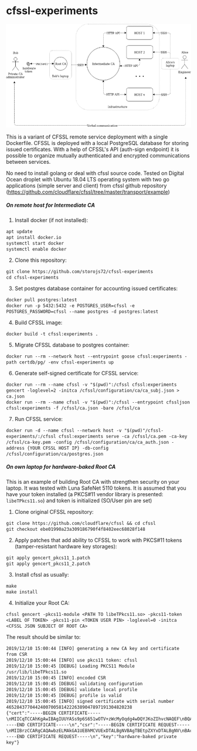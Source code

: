 # cfssl-experiments

![image](https://raw.githubusercontent.com/storojs72/cfssl-experiments/master/miscellaneous/cfssl-private-ca.png)

This is a variant of CFSSL remote service deployment with a single Dockerfile.
CFSSL is deployed with a local PostgreSQL database for storing issued certificates.
With a help of CFSSL's API (auth-sign endpoint) it is possible to organize mutually 
authenticated and encrypted communications between services.   

No need to install golang or deal with cfssl source code.
Tested on Digital Ocean droplet with Ubuntu 18.04 LTS operating system with 
two go applications (simple server and client) from cfssl github repository (https://github.com/cloudflare/cfssl/tree/master/transport/example) 


##### On remote host for Intermediate CA

1) Install docker (if not installed):
```
apt update
apt install docker.io
systemctl start docker
systemctl enable docker
```
2) Clone this repository:
```
git clone https://github.com/storojs72/cfssl-experiments
cd cfssl-experiments
```
3) Set postgres database container for accounting issued certificates:
```
docker pull postgres:latest
docker run -p 5432:5432 -e POSTGRES_USER=cfssl -e POSTGRES_PASSWORD=cfssl --name postgres -d postgres:latest
```
4) Build CFSSL image:
```
docker build -t cfssl:experiments .
```
5) Migrate CFSSL database to postgres container:
```
docker run --rm --network host --entrypoint goose cfssl:experiments -path certdb/pg/ -env cfssl-experiments up
```
6) Generate self-signed certificate for CFSSL service:
```
docker run --rm --name cfssl -v "$(pwd)":/cfssl cfssl:experiments gencert -loglevel=2 -initca /cfssl/configuration/ca/ca_subj.json > ca.json
docker run --rm --name cfssl -v "$(pwd)":/cfssl --entrypoint cfssljson cfssl:experiments -f /cfssl/ca.json -bare /cfssl/ca
```
7) Run CFSSL service:
```
docker run -d --name cfssl --network host -v "$(pwd)"/cfssl-experiments/:/cfssl cfssl:experiments serve -ca /cfssl/ca.pem -ca-key /cfssl/ca-key.pem -config /cfssl/configuration/ca/ca_auth.json -address {YOUR CFSSL HOST IP} -db-config /cfssl/configuration/ca/postgres.json
```


##### On own laptop for hardware-baked Root CA

This is an example of building Root CA with strengthen security on your laptop. It was tested with Luna SafeNet 5110 tokens.
It is assumed that you have your token installed (a PKCS#11 vendor library is presented: `libeTPkcs11.so`)
and token is initialized (SO/User pin are set)

1) Clone original CFSSL repository:

```
git clone https://github.com/cloudflare/cfssl && cd cfssl
git checkout ebe01990a23a309186790f4f8402eec68028f148
```

2) Apply patches that add ability to CFSSL to work with PKCS#11 tokens (tamper-resistant hardware key storages):

```
git apply gencert_pkcs11_1.patch
git apply gencert_pkcs11_2.patch
```

3) Install cfssl as usually:

```
make
make install
```

4) Initialize your Root CA:

```
cfssl gencert -pkcs11-module <PATH TO libeTPkcs11.so> -pkcs11-token <LABEL OF TOKEN> -pkcs11-pin <TOKEN USER PIN> -loglevel=0 -initca <CFSSL JSON SUBJECT OF ROOT CA>
```

The result should be similar to:

```
2019/12/10 15:00:44 [INFO] generating a new CA key and certificate from CSR
2019/12/10 15:00:44 [INFO] use pkcs11 token: cfssl
2019/12/10 15:00:45 [DEBUG] Loading PKCS11 Module /usr/lib/libeTPkcs11.so
2019/12/10 15:00:45 [INFO] encoded CSR
2019/12/10 15:00:45 [DEBUG] validating configuration
2019/12/10 15:00:45 [DEBUG] validate local profile
2019/12/10 15:00:45 [DEBUG] profile is valid
2019/12/10 15:00:45 [INFO] signed certificate with serial number 465284377044240070058142226389047897191304820238
{"cert":"-----BEGIN CERTIFICATE-----\nMIICqTCCAhKgAwIBAgIUUYASs9p6S651wOTV+zWcMyOqdg4wDQYJKoZIhvcNAQEF\nBQAwbzELMAkGA1UEBhMCVUExDTALBgNVBAgTBEtpZXYxDTALBgNVBAcTBEtpZXYx\nFDASBgNVBAoTC0Nvc3NhY2tMYWJzMRowGAYDVQQLExFDRlNTTCBleHBlcmltZW50\nczEQMA4GA1UEAxMHUm9vdCBDQTAeFw0xOTEyMTAxMjU2MDBaFw0yNDEyMDgxMjU2\nMDBaMG8xCzAJBgNVBAYTAlVBMQ0wCwYDVQQIEwRLaWV2MQ0wCwYDVQQHEwRLaWV2\nMRQwEgYDVQQKEwtDb3NzYWNrTGFiczEaMBgGA1UECxMRQ0ZTU0wgZXhwZXJpbWVu\ndHMxEDAOBgNVBAMTB1Jvb3QgQ0EwgZ8wDQYJKoZIhvcNAQEBBQADgY0AMIGJAoGB\nALAIL8Lm/MXI3ByKjy2sUBz0mvODGtoUKycvAkOez0+mwq0icw6TAPck2yctnKFa\n4ldesWolgYEo+5Y1M2XhpU8LCVW+AA/gCrPyBQ71r2K25H1FUcWDccHfy9N00AL8\n1Reu8BqCg0xGAQk3nFNsuyiRFK1d89TlP2YVnw0J86cPAgMBAAGjQjBAMA4GA1Ud\nDwEB/wQEAwIBBjAPBgNVHRMBAf8EBTADAQH/MB0GA1UdDgQWBBRpL2d6r25Tau3U\nS9xsleO8zV+x0jANBgkqhkiG9w0BAQUFAAOBgQCI/jkxVdccfyxnMTimm0SUIYSA\n0LVvjobzjf7AL+/dOjtktUvp86yJDIQzhjlS1bcSBfqrH1YBImBwczEjYMN0SYhJ\nSmtjWH6Z6qNnz0XXTQDUAzX/CgXOXxrofBA3L4VF3/aVTbY5u1haZSyOsUcA8XNI\n8sHO/GiKDcYITHaGPQ==\n-----END CERTIFICATE-----\n","csr":"-----BEGIN CERTIFICATE REQUEST-----\nMIIBrzCCARgCAQAwbzELMAkGA1UEBhMCVUExDTALBgNVBAgTBEtpZXYxDTALBgNV\nBAcTBEtpZXYxFDASBgNVBAoTC0Nvc3NhY2tMYWJzMRowGAYDVQQLExFDRlNTTCBl\neHBlcmltZW50czEQMA4GA1UEAxMHUm9vdCBDQTCBnzANBgkqhkiG9w0BAQEFAAOB\njQAwgYkCgYEAsAgvwub8xcjcHIqPLaxQHPSa84Ma2hQrJy8CQ57PT6bCrSJzDpMA\n9yTbJy2coVriV16xaiWBgSj7ljUzZeGlTwsJVb4AD+AKs/IFDvWvYrbkfUVRxYNx\nwd/L03TQAvzVF67wGoKDTEYBCTecU2y7KJEUrV3z1OU/ZhWfDQnzpw8CAwEAAaAA\nMA0GCSqGSIb3DQEBBQUAA4GBAGeR59vwKZOeccgxQCG0KKjAHwjLUjapnWgSDtmU\nk2NaQi6IqxJQKzT1USzoQJ2mBKaECfIWZKgFLD4QJj87r0qghQZY1eYU/1Od9cWg\nDBGqUuAUnFxb+aJeN/qobWjMsLD32ojeDfdOg+P3sgERnKuKCXKR3e83DIFep136\nubRh\n-----END CERTIFICATE REQUEST-----\n","key":"hardware-baked private key"}
```
